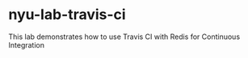 # nyu-lab-travis-ci
This lab demonstrates how to use Travis CI with Redis for Continuous Integration
